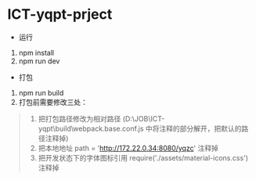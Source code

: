 # ICT-yqpt-prject

* 运行
1. npm install
2. npm run dev
* 打包
1. npm run build
2. 打包前需要修改三处：
>1. 把打包路径修改为相对路径 (D:\JOB\ICT-yqpt\build\webpack.base.conf.js 中将注释的部分解开，把默认的路径注释掉)
> 2. 把本地地址 path = 'http://172.22.0.34:8080/yqzc' 注释掉
> 3. 把开发状态下的字体图标引用 require('./assets/material-icons.css') 注释掉 



